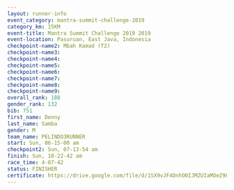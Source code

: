 ```yaml
---
layout: runner-info 
event_category: mantra-summit-challenge-2019 
category_km: 15KM 
event-title: Mantra Summit Challenge 2019 2019 
event-location: Pasuruan, East Java, Indonesia 
checkpoint-name2: Mbah Kamad (T2) 
checkpoint-name3: 
checkpoint-name4: 
checkpoint-name5: 
checkpoint-name6: 
checkpoint-name7: 
checkpoint-name8: 
checkpoint-name9: 
overall_rank: 188
gender_rank: 132
bib: 751
first_name: Denny
last_name: Samba
gender: M
team_name: PELINDO3RUNNER
start: Sun, 06-15-00 am
checkpoint2: Sun, 07-13-54 am
finish: Sun, 10-22-42 am
race_time: 4-07-42
status: FINISHER
certificate: https://drive.google.com/file/d/1SX9vJF4DnhO0IJMZUIaMOeZ9FEuwLl01/view?usp=sharing
---
```

